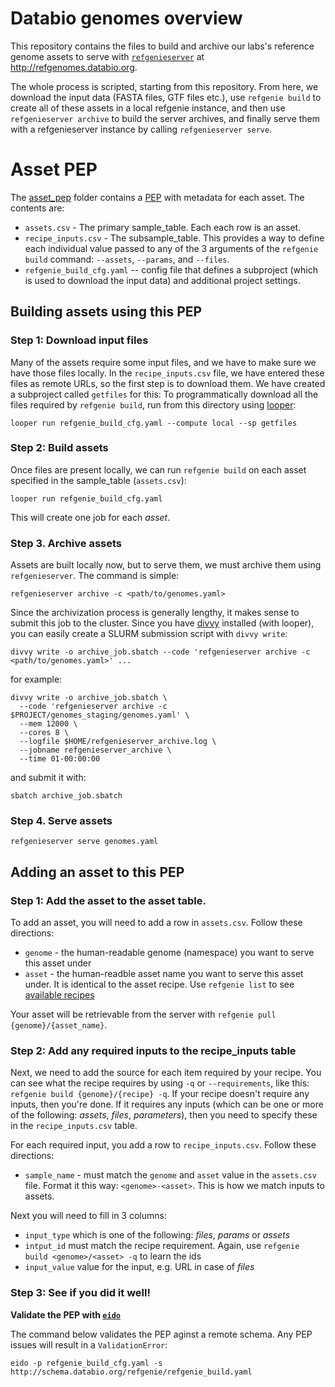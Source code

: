 # Databio genomes overview

This repository contains the files to build and archive our labs's reference genome assets to serve with [`refgenieserver`](https://github.com/databio/refgenieserver) at http://refgenomes.databio.org. 

The whole process is scripted, starting from this repository. From here, we download the input data (FASTA files, GTF files etc.), use `refgenie build` to create all of these assets in a local refgenie instance, and then use `refgenieserver archive` to build the server archives, and finally serve them with a refgenieserver instance by calling `refgenieserver serve`.

# Asset PEP

The [asset_pep](asset_pep) folder contains a [PEP](https://pep.databio.org) with metadata for each asset. The contents are:

- `assets.csv` - The primary sample_table. Each each row is an asset. 
- `recipe_inputs.csv` - The subsample_table. This provides a way to define each individual value passed to any of the 3 arguments of the `refgenie build` command: `--assets`, `--params`, and `--files`. 
- `refgenie_build_cfg.yaml` -- config file that defines a subproject (which is used to download the input data) and additional project settings.

## Building assets using this PEP

### Step 1: Download input files

Many of the assets require some input files, and we have to make sure we have those files locally. In the `recipe_inputs.csv` file, we have entered these files as remote URLs, so the first step is to download them. We have created a subproject called `getfiles` for this: To programmatically download all the files required by `refgenie build`, run from this directory using [looper](http://looper.databio.org):

```
looper run refgenie_build_cfg.yaml --compute local --sp getfiles
```

### Step 2: Build assets

Once files are present locally, we can run `refgenie build` on each asset specified in the sample_table (`assets.csv`):

```
looper run refgenie_build_cfg.yaml
```

This will create one job for each *asset*.

### Step 3. Archive assets

Assets are built locally now, but to serve them, we must archive them using `refgenieserver`. The command is simple:

```
refgenieserver archive -c <path/to/genomes.yaml>
```

Since the archivization process is generally lengthy, it makes sense to submit this job to the cluster. Since you have [divvy](http://divvy.databio.org/en/latest/) installed (with looper), you can easily create a SLURM submission script with `divvy write`:

```
divvy write -o archive_job.sbatch --code 'refgenieserver archive -c <path/to/genomes.yaml>' ...
```
for example:
```
divvy write -o archive_job.sbatch \
  --code 'refgenieserver archive -c $PROJECT/genomes_staging/genomes.yaml' \
  --mem 12000 \ 
  --cores 8 \ 
  --logfile $HOME/refgenieserver_archive.log \
  --jobname refgenieserver_archive \
  --time 01-00:00:00
```
and submit it with:
```
sbatch archive_job.sbatch
```

### Step 4. Serve assets

```
refgenieserver serve genomes.yaml
```


## Adding an asset to this PEP

### Step 1: Add the asset to the asset table.

To add an asset, you will need to add a row in `assets.csv`. Follow these directions:

- `genome` - the human-readable genome (namespace) you want to serve this asset under
- `asset` - the human-readble asset name you want to serve this asset under. It is identical to the asset recipe. Use `refgenie list` to see [available recipes](http://refgenie.databio.org/en/latest/build/)

Your asset will be retrievable from the server with `refgenie pull {genome}/{asset_name}`.

### Step 2: Add any required inputs to the recipe_inputs table

Next, we need to add the source for each item required by your recipe. You can see what the recipe requires by using `-q` or `--requirements`, like this: `refgenie build {genome}/{recipe} -q`. If your recipe doesn't require any inputs, then you're done. If it requires any inputs (which can be one or more of the following: *assets*, *files*, *parameters*), then you need to specify these in the `recipe_inputs.csv` table.

For each required input, you add a row to `recipe_inputs.csv`. Follow these directions:
- `sample_name` - must match the `genome` and `asset` value in the `assets.csv` file. Format it this way: `<genome>-<asset>`. This is how we match inputs to assets.

Next you will need to fill in 3 columns:
- `input_type` which is one of the following: *files*, *params* or *assets*
- `intput_id` must match the recipe requirement. Again, use `refgenie build <genome>/<asset> -q` to learn the ids
- `input_value` value for the input, e.g. URL in case of *files*

### Step 3: See if you did it well!

**Validate the PEP with [`eido`](http://eido.databio.org/en/latest/)**

The command below validates the PEP aginst a remote schema. Any PEP issues will result in a `ValidationError`:

```
eido -p refgenie_build_cfg.yaml -s http://schema.databio.org/refgenie/refgenie_build.yaml
```
